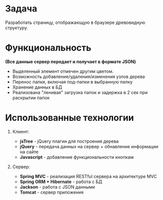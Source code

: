 # Задача
Разработать страницу, отображающую в браузере древовидную структуру.

# Функциональность
**(Все данные сервер передает и получает в формате JSON)**
* Выделенный элемент отмечен другим цветом.
* Возможность добавление/удаления/изменения узлов дерева
* Перенос папки, включая под-папки в выбранную папку
* Хранение данных в БД
* Реализована "ленивая" загрузка папок и задержка в 2 сек при раскрытии папок

# Использованные технологии
1. Клиент:
    * **jsTree** - jQuery плагин для построения дерева
    * **jQuery** - передача данных на сервер + обнавление информации на сайте
    * **Javascript** - добавление функциональности кнопкам

2. Сервер:
    * **Spring MVC** - реализация RESTful сервера на архитектуре MVC
    * **Spring ORM + Hibernate** - работа с БД
    * **Jackson** - работа с JSON данными 
    * **Tomcat** - сервер приложения
    
    
